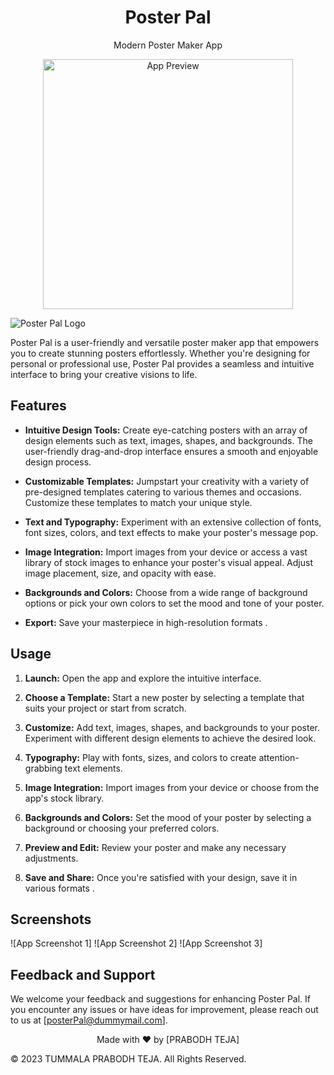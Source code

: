 
<div align="center">
  <h1>Poster Pal</h1>
  <p>Modern Poster Maker App</p>
</div>
<div align="center">
  <img src="screenshots/preview.png" alt="App Preview" width="400">
</div>

![Poster Pal Logo](file:///C:/Users/DELL/Downloads/icons%20and%20fonts/DALL%C2%B7E%202023-08-11%2019.28.13%20-%20a%20modern%20pastel%20style%20app%20icon%20for%20a%20poster%20maker%20icon%20with%20no%20text.png)

Poster Pal is a user-friendly and versatile poster maker app that empowers you to create stunning posters effortlessly. Whether you're designing for personal or professional use, Poster Pal provides a seamless and intuitive interface to bring your creative visions to life.

## Features

- **Intuitive Design Tools:** Create eye-catching posters with an array of design elements such as text, images, shapes, and backgrounds. The user-friendly drag-and-drop interface ensures a smooth and enjoyable design process.

- **Customizable Templates:** Jumpstart your creativity with a variety of pre-designed templates catering to various themes and occasions. Customize these templates to match your unique style.

- **Text and Typography:** Experiment with an extensive collection of fonts, font sizes, colors, and text effects to make your poster's message pop.

- **Image Integration:** Import images from your device or access a vast library of stock images to enhance your poster's visual appeal. Adjust image placement, size, and opacity with ease.

- **Backgrounds and Colors:** Choose from a wide range of background options or pick your own colors to set the mood and tone of your poster.

- **Export:** Save your masterpiece in high-resolution formats .

## Usage

1. **Launch:** Open the app and explore the intuitive interface.

2. **Choose a Template:** Start a new poster by selecting a template that suits your project or start from scratch.

3. **Customize:** Add text, images, shapes, and backgrounds to your poster. Experiment with different design elements to achieve the desired look.

4. **Typography:** Play with fonts, sizes, and colors to create attention-grabbing text elements.

5. **Image Integration:** Import images from your device or choose from the app's stock library.

6. **Backgrounds and Colors:** Set the mood of your poster by selecting a background or choosing your preferred colors.

7. **Preview and Edit:** Review your poster and make any necessary adjustments.

8. **Save and Share:** Once you're satisfied with your design, save it in various formats .


## Screenshots

![App Screenshot 1]
![App Screenshot 2]
![App Screenshot 3]

## Feedback and Support

We welcome your feedback and suggestions for enhancing Poster Pal. If you encounter any issues or have ideas for improvement, please reach out to us at [posterPal@dummymail.com].

<div align="center">
  Made with ❤️ by [PRABODH TEJA]
</div>

© 2023 TUMMALA PRABODH TEJA. All Rights Reserved.